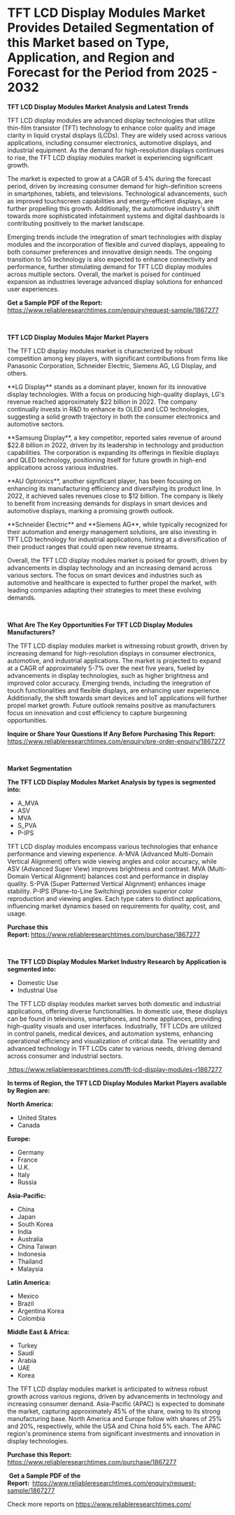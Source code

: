 <p><h1>TFT LCD Display Modules Market Provides Detailed Segmentation of this Market based on Type, Application, and Region and Forecast for the Period from 2025 - 2032</h1></p><p><strong>TFT LCD Display Modules Market Analysis and Latest Trends</strong></p>
<p><p>TFT LCD display modules are advanced display technologies that utilize thin-film transistor (TFT) technology to enhance color quality and image clarity in liquid crystal displays (LCDs). They are widely used across various applications, including consumer electronics, automotive displays, and industrial equipment. As the demand for high-resolution displays continues to rise, the TFT LCD display modules market is experiencing significant growth.</p><p>The market is expected to grow at a CAGR of 5.4% during the forecast period, driven by increasing consumer demand for high-definition screens in smartphones, tablets, and televisions. Technological advancements, such as improved touchscreen capabilities and energy-efficient displays, are further propelling this growth. Additionally, the automotive industry's shift towards more sophisticated infotainment systems and digital dashboards is contributing positively to the market landscape.</p><p>Emerging trends include the integration of smart technologies with display modules and the incorporation of flexible and curved displays, appealing to both consumer preferences and innovative design needs. The ongoing transition to 5G technology is also expected to enhance connectivity and performance, further stimulating demand for TFT LCD display modules across multiple sectors. Overall, the market is poised for continued expansion as industries leverage advanced display solutions for enhanced user experiences.</p></p>
<p><strong>Get a Sample PDF of the Report:&nbsp;</strong> <a href="https://www.reliableresearchtimes.com/enquiry/request-sample/1867277?utm_campaign=2308&utm_medium=2&utm_source=Github&utm_content=ia&utm_term=11022025&utm_id=tft-lcd-display-modules">https://www.reliableresearchtimes.com/enquiry/request-sample/1867277</a></p>
<p>&nbsp;</p>
<p><strong>TFT LCD Display Modules Major Market Players</strong></p>
<p><p>The TFT LCD display modules market is characterized by robust competition among key players, with significant contributions from firms like Panasonic Corporation, Schneider Electric, Siemens AG, LG Display, and others. </p><p>**LG Display** stands as a dominant player, known for its innovative display technologies. With a focus on producing high-quality displays, LG's revenue reached approximately $22 billion in 2022. The company continually invests in R&D to enhance its OLED and LCD technologies, suggesting a solid growth trajectory in both the consumer electronics and automotive sectors.</p><p>**Samsung Display**, a key competitor, reported sales revenue of around $22.8 billion in 2022, driven by its leadership in technology and production capabilities. The corporation is expanding its offerings in flexible displays and QLED technology, positioning itself for future growth in high-end applications across various industries.</p><p>**AU Optronics**, another significant player, has been focusing on enhancing its manufacturing efficiency and diversifying its product line. In 2022, it achieved sales revenues close to $12 billion. The company is likely to benefit from increasing demands for displays in smart devices and automotive displays, marking a promising growth outlook.</p><p>**Schneider Electric** and **Siemens AG**, while typically recognized for their automation and energy management solutions, are also investing in TFT LCD technology for industrial applications, hinting at a diversification of their product ranges that could open new revenue streams.</p><p>Overall, the TFT LCD display modules market is poised for growth, driven by advancements in display technology and an increasing demand across various sectors. The focus on smart devices and industries such as automotive and healthcare is expected to further propel the market, with leading companies adapting their strategies to meet these evolving demands.</p></p>
<p>&nbsp;</p>
<p><strong>What Are The Key Opportunities For TFT LCD Display Modules Manufacturers?</strong></p>
<p><p>The TFT LCD display modules market is witnessing robust growth, driven by increasing demand for high-resolution displays in consumer electronics, automotive, and industrial applications. The market is projected to expand at a CAGR of approximately 5-7% over the next five years, fueled by advancements in display technologies, such as higher brightness and improved color accuracy. Emerging trends, including the integration of touch functionalities and flexible displays, are enhancing user experience. Additionally, the shift towards smart devices and IoT applications will further propel market growth. Future outlook remains positive as manufacturers focus on innovation and cost efficiency to capture burgeoning opportunities.</p></p>
<p><strong>Inquire or Share Your Questions If Any Before Purchasing This Report:</strong> <a href="https://www.reliableresearchtimes.com/enquiry/pre-order-enquiry/1867277?utm_campaign=2308&utm_medium=2&utm_source=Github&utm_content=ia&utm_term=11022025&utm_id=tft-lcd-display-modules">https://www.reliableresearchtimes.com/enquiry/pre-order-enquiry/1867277</a></p>
<p>&nbsp;</p>
<p><strong>Market Segmentation</strong></p>
<p><strong>The TFT LCD Display Modules Market Analysis by types is segmented into:</strong></p>
<p><ul><li>A_MVA</li><li>ASV</li><li>MVA</li><li>S_PVA</li><li>P-IPS</li></ul></p>
<p><p>TFT LCD display modules encompass various technologies that enhance performance and viewing experience. A-MVA (Advanced Multi-Domain Vertical Alignment) offers wide viewing angles and color accuracy, while ASV (Advanced Super View) improves brightness and contrast. MVA (Multi-Domain Vertical Alignment) balances cost and performance in display quality. S-PVA (Super Patterned Vertical Alignment) enhances image stability. P-IPS (Plane-to-Line Switching) provides superior color reproduction and viewing angles. Each type caters to distinct applications, influencing market dynamics based on requirements for quality, cost, and usage.</p></p>
<p><strong>Purchase this Report:&nbsp;</strong><a href="https://www.reliableresearchtimes.com/purchase/1867277?utm_campaign=2308&utm_medium=2&utm_source=Github&utm_content=ia&utm_term=11022025&utm_id=tft-lcd-display-modules">https://www.reliableresearchtimes.com/purchase/1867277</a></p>
<p>&nbsp;</p>
<p><strong>The TFT LCD Display Modules Market Industry Research by Application is segmented into:</strong></p>
<p><ul><li>Domestic Use</li><li>Industrial Use</li></ul></p>
<p><p>The TFT LCD display modules market serves both domestic and industrial applications, offering diverse functionalities. In domestic use, these displays can be found in televisions, smartphones, and home appliances, providing high-quality visuals and user interfaces. Industrially, TFT LCDs are utilized in control panels, medical devices, and automation systems, enhancing operational efficiency and visualization of critical data. The versatility and advanced technology in TFT LCDs cater to various needs, driving demand across consumer and industrial sectors.</p></p>
<p><a href="https://www.reliableresearchtimes.com/tft-lcd-display-modules-r1867277?utm_campaign=2308&utm_medium=2&utm_source=Github&utm_content=ia&utm_term=11022025&utm_id=tft-lcd-display-modules">&nbsp;https://www.reliableresearchtimes.com/tft-lcd-display-modules-r1867277</a></p>
<p><strong>In terms of Region, the TFT LCD Display Modules Market Players available by Region are:</strong></p>
<p>
    <p> <strong> North America: </strong>
        <ul>
            <li>United States</li>
            <li>Canada</li>
        </ul>
        </p> 
    <p> <strong> Europe: </strong>
        <ul>
            <li>Germany</li>
            <li>France</li>
            <li>U.K.</li>
            <li>Italy</li>
            <li>Russia</li>
        </ul>
        </p> 
    <p> <strong> Asia-Pacific: </strong>
        <ul>
            <li>China</li>
            <li>Japan</li>
            <li>South Korea</li>
            <li>India</li>
            <li>Australia</li>
            <li>China Taiwan</li>
            <li>Indonesia</li>
            <li>Thailand</li>
            <li>Malaysia</li>
        </ul>
        </p> 
    <p> <strong> Latin America: </strong>
        <ul>
            <li>Mexico</li>
            <li>Brazil</li>
            <li>Argentina Korea</li>
            <li>Colombia</li>
        </ul>
        </p> 
    <p> <strong> Middle East & Africa: </strong>
        <ul>
            <li>Turkey</li>
            <li>Saudi</li>
            <li>Arabia</li>
            <li>UAE</li>
            <li>Korea</li>
        </ul>
    </p>
    </p>
<p><p>The TFT LCD display modules market is anticipated to witness robust growth across various regions, driven by advancements in technology and increasing consumer demand. Asia-Pacific (APAC) is expected to dominate the market, capturing approximately 45% of the share, owing to its strong manufacturing base. North America and Europe follow with shares of 25% and 20%, respectively, while the USA and China hold 5% each. The APAC region's prominence stems from significant investments and innovation in display technologies.</p></p>
<p><strong>Purchase this Report: </strong><a href="https://www.reliableresearchtimes.com/purchase/1867277?utm_campaign=2308&utm_medium=2&utm_source=Github&utm_content=ia&utm_term=11022025&utm_id=tft-lcd-display-modules">https://www.reliableresearchtimes.com/purchase/1867277</a></p>
<p>&nbsp;<strong>Get a Sample PDF of the Report:&nbsp;&nbsp;</strong><a href="https://www.reliableresearchtimes.com/enquiry/request-sample/1867277?utm_campaign=2308&utm_medium=2&utm_source=Github&utm_content=ia&utm_term=11022025&utm_id=tft-lcd-display-modules">https://www.reliableresearchtimes.com/enquiry/request-sample/1867277</a></p>
<p><strong></strong></p>
<p>Check more reports on <a href="https://www.reliableresearchtimes.com/?utm_campaign=2308&utm_medium=2&utm_source=Github&utm_content=ia&utm_term=11022025&utm_id=tft-lcd-display-modules">https://www.reliableresearchtimes.com/</a></p>